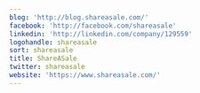 ```yaml
---
blog: 'http://blog.shareasale.com/'
facebook: 'http://facebook.com/shareasale'
linkedin: 'http://linkedin.com/company/129559'
logohandle: shareasale
sort: shareasale
title: ShareASale
twitter: shareasale
website: 'https://www.shareasale.com/'
---
```

